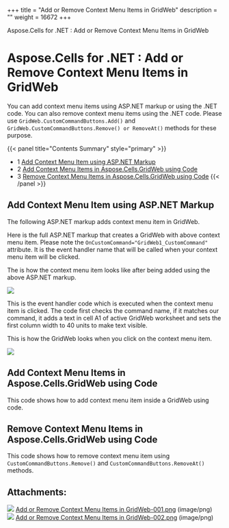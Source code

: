 +++
title = "Add or Remove Context Menu Items in GridWeb" 
description = "" 
weight = 16672 
+++

Aspose.Cells for .NET : Add or Remove Context Menu Items in GridWeb  

# Aspose.Cells for .NET : Add or Remove Context Menu Items in GridWeb


You can add context menu items using ASP.NET markup or using the .NET code. You can also remove context menu items using the .NET code. Please use `GridWeb.CustomCommandButtons.Add()` and `GridWeb.CustomCommandButtons.Remove() or RemoveAt()` methods for these purpose.

{{< panel title="Contents Summary" style="primary" >}}
*   1 [Add Context Menu Item using ASP.NET Markup](#AddorRemoveContextMenuItemsinGridWeb-AddContextMenuItemusingASP.NETMarkup)
*   2 [Add Context Menu Items in Aspose.Cells.GridWeb using Code](#AddorRemoveContextMenuItemsinGridWeb-AddContextMenuItemsinAspose.Cells.GridWebusingCode)
*   3 [Remove Context Menu Items in Aspose.Cells.GridWeb using Code](#AddorRemoveContextMenuItemsinGridWeb-RemoveContextMenuItemsinAspose.Cells.GridWebusingCode)
{{< /panel >}}
 

## Add Context Menu Item using ASP.NET Markup

The following ASP.NET markup adds context menu item in GridWeb.

Here is the full ASP.NET markup that creates a GridWeb with above context menu item. Please note the `OnCustomCommand="GridWeb1_CustomCommand"` attribute. It is the event handler name that will be called when your context menu item will be clicked.

The is how the context menu item looks like after being added using the above ASP.NET markup.

![](https://docs2.aspose.com/cells/net/attachments/5013783/5115332.png)

This is the event handler code which is executed when the context menu item is clicked. The code first checks the command name, if it matches our command, it adds a text in cell A1 of active GridWeb worksheet and sets the first column width to 40 units to make text visible.

  
This is how the GridWeb looks when you click on the context menu item.

![](https://docs2.aspose.com/cells/net/attachments/5013783/5115349.png)

## Add Context Menu Items in Aspose.Cells.GridWeb using Code

This code shows how to add context menu item inside a GridWeb using code.

## Remove Context Menu Items in Aspose.Cells.GridWeb using Code

This code shows how to remove context menu item using `CustomCommandButtons.Remove()` and `CustomCommandButtons.RemoveAt()` methods.

## Attachments:

![](https://docs2.aspose.com/cells/net/images/icons/bullet_blue.gif) [Add or Remove Context Menu Items in GridWeb-001.png](https://docs2.aspose.com/cells/net/attachments/5013783/5115332.png) (image/png)  
![](https://docs2.aspose.com/cells/net/images/icons/bullet_blue.gif) [Add or Remove Context Menu Items in GridWeb-002.png](https://docs2.aspose.com/cells/net/attachments/5013783/5115349.png) (image/png)  


